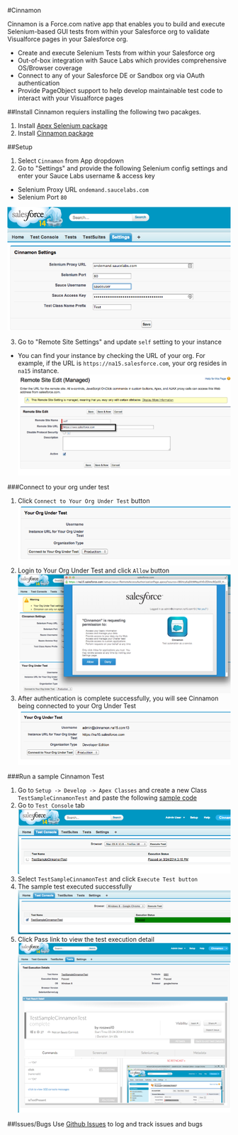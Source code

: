 #Cinnamon

Cinnamon is a Force.com native app that enables you to build and execute Selenium-based GUI tests from within your Salesforce org to validate Visualforce pages in your Salesforce org.

* Create and execute Selenium Tests from within your Salesforce org
* Out-of-box integration with Sauce Labs which provides comprehensive OS/Browser coverage
* Connect to any of your Salesforce DE or Sandbox org via OAuth authentication
* Provide PageObject support to help develop maintainable test code to interact with your Visualforce pages

##Install
Cinnamon requiers installing the following two pacakges.
1. Install [Apex Selenium package](https://login.salesforce.com/packaging/installPackage.apexp?p0=04t30000001I916)
2. Install [Cinnamon package](https://login.salesforce.com/packaging/installPackage.apexp?p0=04td0000000N0pW)

##Setup
1. Select `Cinnamon` from App dropdown
2. Go to "Settings" and provide the following Selenium config settings and enter your Sauce Labs username & access key

* Selenium Proxy URL `ondemand.saucelabs.com`
* Selenium Port `80`

![](https://raw.githubusercontent.com/ryojiosawa/cinnamon/master/img/cinnamon_settings.png)

3. Go to "Remote Site Settings" and update `self` setting to your instance
 * You can find your instance by checking the URL of  your org.  For example, if the URL is `https://na15.salesforce.com`, your org resides in `na15` instance.
 ![](https://raw.githubusercontent.com/ryojiosawa/cinnamon/master/img/self_remote_site.png)

###Connect to your org under test
1. Click `Connect to Your Org Under Test` button
![](https://raw.githubusercontent.com/ryojiosawa/cinnamon/master/img/org_under_test.png)
2. Login to Your Org Under Test and click `Allow` button
![](https://raw.githubusercontent.com/ryojiosawa/cinnamon/master/img/login_dialogue.png)
3. After authentication is complete successfully, you will see Cinnamon being connected to your Org Under Test
![](https://raw.githubusercontent.com/ryojiosawa/cinnamon/master/img/org_under_test2.png)

###Run a sample Cinnamon Test
1. Go to `Setup -> Develop -> Apex Classes` and create a new Class `TestSampleCinnamonTest` and paste the following [sample code](https://gist.github.com/ryojiosawa/9750540)
2. Go to `Test Console` tab
![](https://raw.githubusercontent.com/ryojiosawa/cinnamon/master/img/testconsole.png)
3. Select `TestSampleCinnamonTest` and click `Execute Test button`
4. The sample test executed successfully
![](https://raw.githubusercontent.com/ryojiosawa/cinnamon/master/img/test_passed.png)
5. Click Pass link to view the test execution detail
![](https://raw.githubusercontent.com/ryojiosawa/cinnamon/master/img/testdetail.png)

##Issues/Bugs
Use [Github Issues](https://github.com/ryojiosawa/cinnamon/issues) to log and track issues and bugs
